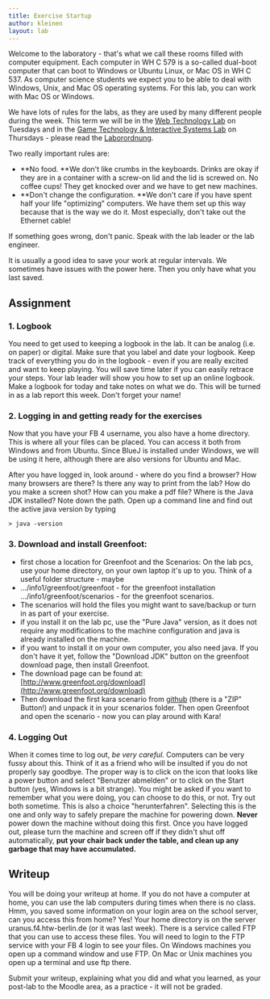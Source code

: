 ```yaml
---
title: Exercise Startup
author: kleinen
layout: lab
---
```

Welcome to the laboratory - that's what we call these rooms filled with computer equipment. Each computer in WH C 579 is a so-called dual-boot computer that can boot to Windows or Ubuntu Linux, or Mac OS in WH C 537. As computer science students we expect you to be able to deal with Windows, Unix, and Mac OS operating systems. For this lab, you can work with Mac OS or Windows.

We have lots of rules for the labs, as they are used by many different people during the week. This term we will be in the [Web Technology Lab](http://imi-bachelor.htw-berlin.de/labore/web-technology/) on Tuesdays and in the [Game Technology & Interactive Systems Lab](http://imi-bachelor.htw-berlin.de/labore/game-technology-interactive-systems/) on Thursdays - please read the  [Laborordnung](http://imi-bachelor.htw-berlin.de/labore/web-technology/laborordnung/).

Two really important rules are:

- **No food. **We don't like crumbs in the keyboards. Drinks are okay if they are in a container with a screw-on lid and the lid is screwed on. No coffee cups! They get knocked over and we have to get new machines.
- **Don't change the configuration. **We don't care if you have spent half your life "optimizing" computers. We have them set up this way because that is the way we do it. Most especially, don't take out the Ethernet cable!

If something goes wrong, don't panic. Speak with the lab leader or the lab engineer.

It is usually a good idea to save your work at regular intervals. We sometimes have issues with the power here. Then you only have what you last saved.

## Assignment

### 1. Logbook

You need to get used to keeping a logbook in the lab. It can be analog (i.e. on paper) or digital. Make sure that you label and date your logbook. Keep track of everything you do in the logbook - even if you are really excited and want to keep playing. You will save time later if you can easily retrace your steps. Your lab leader will show you how to set up an online logbook. Make a logbook for today and take notes on what we do. This will be turned in as a lab report this week. Don't forget your name!

### 2. Logging in and getting ready for the exercises

Now that you have your FB 4 username, you also have a home directory. This is where all
your files can be placed. You can access it both from Windows and from Ubuntu. Since BlueJ is installed under Windows, we will be using it here, although there are also versions for Ubuntu and Mac.

After you have logged in, look around - where do you find a browser? How many browsers are there? Is there any way to print from the lab? How do you make a screen shot? How can you make a pdf file? Where is the Java JDK installed? Note down the path. Open up a command line and find out the active java version by typing

    > java -version

### 3. Download and install Greenfoot:


 *  first chose a location for Greenfoot and the Scenarios: On the lab pcs, use your home directory, on your own laptop it's up to you. Think of a useful folder structure - maybe
 *  .../info1/greenfoot/greenfoot - for the greenfoot installation .../info1/greenfoot/scenarios - for the greenfoot scenarios.
 *  The scenarios will hold the files you might want to save/backup or turn in as part of your exercise.
 *  if you install it on the lab pc, use the "Pure Java" version, as it does not require any modifications to the machine configuration and java is already installed on the machine.
 *  if you want to install it on your own computer, you also need java. If you don't have it yet, follow the "Download JDK" button on the greenfoot download page, then install Greenfoot.
 *  The download page can be found at: [http://www.greenfoot.org/download](http://www.greenfoot.org/download)
 *  Then download the first kara scenario from [github][1] (there is a "ZIP" Button!) and unpack it in your scenarios folder. Then open Greenfoot and open the scenario - now you can play around with Kara!

### 4. Logging Out
When it comes time to log out, _be very careful._ Computers can be very fussy about this.
Think of it as a friend who will be insulted if you do not properly say goodbye.
The proper way is to click on the icon that looks like a power button and select "Benutzer
abmelden" or to click on the Start button (yes, Windows is a bit strange). You might be asked if you want to remember what you were doing, you can choose to do this, or not. Try out both sometime. This is also a choice "herunterfahren". Selecting this is the one and only way to safely prepare the machine for powering down.
**Never** power down the machine without doing this first. Once you have logged out, please turn the machine and screen off if they didn't shut off automatically, **put your chair back under the table, and clean up any garbage that may have accumulated.**


## Writeup

You will be doing your writeup at home. If you do not have a computer at home, you can use the lab computers during times when there is no class. Hmm, you saved some information on your login area on the school server, can you access this from home? Yes! Your home directory is on the server uranus.f4.htw-berlin.de (or it was last week). There is a service called FTP that you can use to access these files. You will need to login to the FTP service with your FB 4 login to see your files. On Windows machines you open up a command window and use FTP. On Mac or Unix machines you open up a terminal and use ftp there.

Submit your writeup, explaining what you did and what you learned, as your post-lab to the Moodle area, as a practice - it will not be graded.

[1]: https://github.com/htw-imi-info1/kara-scenario1

